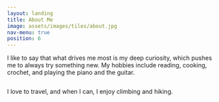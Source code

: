 ```yaml
---
layout: landing
title: About Me
image: assets/images/tiles/about.jpg
nav-menu: true
position: 6
---
```




<!-- Main -->
<div id="main">

<!-- One -->
<section id="one" class="background-accent3">
	<div class="inner">    
		<div class="box alt">
			<div class="row 80% uniform">
				<p>I like to say that what drives me most is my deep curiosity, which pushes me to always try something new.
				My hobbies include reading, cooking, crochet, and playing the piano and the guitar. </p>
			</div>
			<div class="row 80% uniform">
				<!-- Images have a 9:8 ratio -->
				<div class="4u"><span class="image fit"><img src="{% link assets/images/about/about1.jpg %}" alt="" /></span></div>
				<div class="4u"><span class="image fit"><img src="{% link assets/images/about/about2.jpg %}" alt="" /></span></div>
				<div class="4u$"><span class="image fit"><img src="{% link assets/images/about/about3.jpg %}" alt="" /></span></div>
			</div>
			<div class="row 80% uniform">
				<p>I love to travel, and when I can, I enjoy climbing and hiking. </p>
			</div>
			</div>
			<div class="row 80% uniform">
				<!-- Break -->
				<div class="4u"><span class="image fit"><img src="{% link assets/images/about/about4.jpg %}" alt="" /></span></div>
				<div class="4u"><span class="image fit"><img src="{% link assets/images/about/about5.jpg %}" alt="" /></span></div>
				<div class="4u$"><span class="image fit"><img src="{% link assets/images/about/about6.jpg %}" alt="" /></span></div>
			</div>
		</div>
	</div>
</section>
